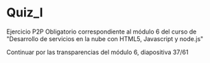 # Quiz_I
Ejercicio P2P Obligatorio correspondiente al módulo 6 del curso de "Desarrollo de servicios en la nube con HTML5, Javascript y node.js"

Continuar por las transparencias del módulo 6, diapositiva 37/61